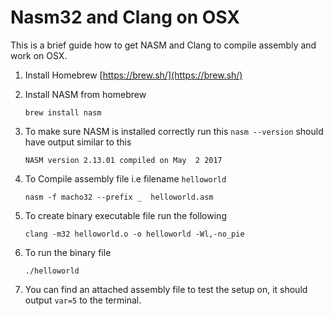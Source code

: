 # Nasm32 and Clang on OSX

This is a brief guide how to get NASM and Clang to compile assembly and work on OSX.

1. Install Homebrew
   [https://brew.sh/](https://brew.sh/)

2. Install NASM from homebrew
   
   ```brew install nasm```

3. To make sure NASM is installed correctly run this ``nasm --version`` should have output 
similar to this
    
    ``NASM version 2.13.01 compiled on May  2 2017``

4. To Compile assembly file i.e filename `helloworld`
    
    ``nasm -f macho32 --prefix _  helloworld.asm``

5. To create binary executable file run the following
    
    ``clang -m32 helloworld.o -o helloworld -Wl,-no_pie``

6. To run the binary file
    
    ``./helloworld``

7. You can find an attached assembly file to test the setup on, it should output 
   ``var=5`` to the terminal.
